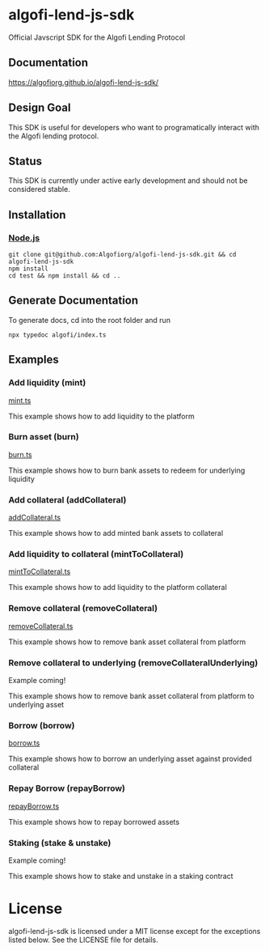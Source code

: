 # algofi-lend-js-sdk
Official Javscript SDK for the Algofi Lending Protocol

## Documentation
https://algofiorg.github.io/algofi-lend-js-sdk/

## Design Goal
This SDK is useful for developers who want to programatically interact with the Algofi lending protocol.

## Status
This SDK is currently under active early development and should not be considered stable.

## Installation

### [Node.js](https://nodejs.org/en/download/)

```
git clone git@github.com:Algofiorg/algofi-lend-js-sdk.git && cd algofi-lend-js-sdk
npm install
cd test && npm install && cd ..
```

## Generate Documentation

To generate docs, cd into the root folder and run

```
npx typedoc algofi/index.ts
```

## Examples

### Add liquidity (mint)
[mint.ts](https://github.com/Algofiorg/algofi-lend-js-sdk/blob/master/algofi/examples/mint.ts)

This example shows how to add liquidity to the platform

### Burn asset (burn)
[burn.ts](https://github.com/Algofiorg/algofi-lend-js-sdk/blob/master/algofi/examples/burn.ts)

This example shows how to burn bank assets to redeem for underlying liquidity

### Add collateral (addCollateral)
[addCollateral.ts](https://github.com/Algofiorg/algofi-lend-js-sdk/blob/master/algofi/examples/addCollateral.ts)

This example shows how to add minted bank assets to collateral

### Add liquidity to collateral (mintToCollateral)
[mintToCollateral.ts](https://github.com/Algofiorg/algofi-lend-js-sdk/blob/master/algofi/examples/mintToCollateral.ts)

This example shows how to add liquidity to the platform collateral

### Remove collateral (removeCollateral)
[removeCollateral.ts](https://github.com/Algofiorg/algofi-lend-js-sdk/blob/master/algofi/examples/removeCollateral.ts)

This example shows how to remove bank asset collateral from platform

### Remove collateral to underlying (removeCollateralUnderlying)
Example coming!

This example shows how to remove bank asset collateral from platform to underlying asset

### Borrow (borrow)
[borrow.ts](https://github.com/Algofiorg/algofi-lend-js-sdk/blob/master/algofi/examples/borrow.ts)

This example shows how to borrow an underlying asset against provided collateral

### Repay Borrow (repayBorrow)
[repayBorrow.ts](https://github.com/Algofiorg/algofi-lend-js-sdk/blob/master/algofi/examples/repayBorrow.ts)

This example shows how to repay borrowed assets

### Staking (stake & unstake)
Example coming!

This example shows how to stake and unstake in a staking contract

# License

algofi-lend-js-sdk is licensed under a MIT license except for the exceptions listed below. See the LICENSE file for details.
